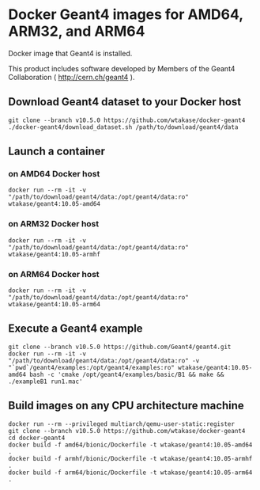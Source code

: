 Docker Geant4 images for AMD64, ARM32, and ARM64
====

Docker image that Geant4 is installed.

This product includes software developed by Members of the Geant4 Collaboration ( http://cern.ch/geant4 ).

## Download Geant4 dataset to your Docker host
```
git clone --branch v10.5.0 https://github.com/wtakase/docker-geant4
./docker-geant4/download_dataset.sh /path/to/download/geant4/data
```

## Launch a container

### on AMD64 Docker host

```
docker run --rm -it -v "/path/to/download/geant4/data:/opt/geant4/data:ro" wtakase/geant4:10.05-amd64
```

### on ARM32 Docker host

```
docker run --rm -it -v "/path/to/download/geant4/data:/opt/geant4/data:ro" wtakase/geant4:10.05-armhf
```

### on ARM64 Docker host

```
docker run --rm -it -v "/path/to/download/geant4/data:/opt/geant4/data:ro" wtakase/geant4:10.05-arm64
```

## Execute a Geant4 example
```
git clone --branch v10.5.0 https://github.com/Geant4/geant4.git
docker run --rm -it -v "/path/to/download/geant4/data:/opt/geant4/data:ro" -v "`pwd`/geant4/examples:/opt/geant4/examples:ro" wtakase/geant4:10.05-amd64 bash -c 'cmake /opt/geant4/examples/basic/B1 && make && ./exampleB1 run1.mac'
```

## Build images on any CPU architecture machine
```
docker run --rm --privileged multiarch/qemu-user-static:register
git clone --branch v10.5.0 https://github.com/wtakase/docker-geant4
cd docker-geant4
docker build -f amd64/bionic/Dockerfile -t wtakase/geant4:10.05-amd64 .
docker build -f armhf/bionic/Dockerfile -t wtakase/geant4:10.05-armhf .
docker build -f arm64/bionic/Dockerfile -t wtakase/geant4:10.05-arm64 .
```

